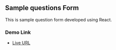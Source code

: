 ## Sample questions Form

This is sample question form developed using React.

### Demo Link

- [Live URL]()
